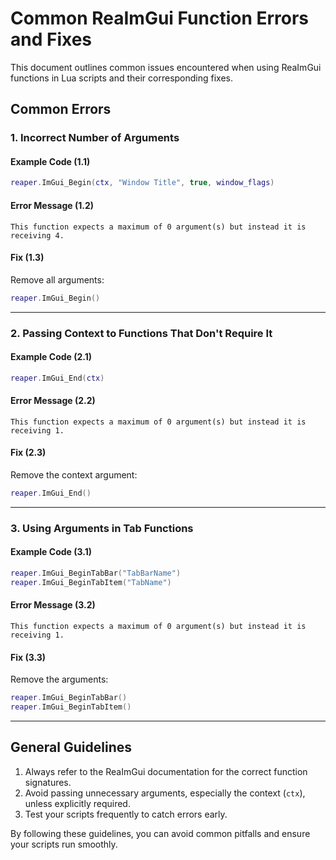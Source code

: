 # Common ReaImGui Function Errors and Fixes

This document outlines common issues encountered when using ReaImGui functions in Lua scripts and their corresponding fixes.

## Common Errors

### 1. Incorrect Number of Arguments

#### Example Code (1.1)

```lua
reaper.ImGui_Begin(ctx, "Window Title", true, window_flags)
```

#### Error Message (1.2)

```text
This function expects a maximum of 0 argument(s) but instead it is receiving 4.
```

#### Fix (1.3)

Remove all arguments:

```lua
reaper.ImGui_Begin()
```

---

### 2. Passing Context to Functions That Don't Require It

#### Example Code (2.1)

```lua
reaper.ImGui_End(ctx)
```

#### Error Message (2.2)

```text
This function expects a maximum of 0 argument(s) but instead it is receiving 1.
```

#### Fix (2.3)

Remove the context argument:

```lua
reaper.ImGui_End()
```

---

### 3. Using Arguments in Tab Functions

#### Example Code (3.1)

```lua
reaper.ImGui_BeginTabBar("TabBarName")
reaper.ImGui_BeginTabItem("TabName")
```

#### Error Message (3.2)

```text
This function expects a maximum of 0 argument(s) but instead it is receiving 1.
```

#### Fix (3.3)

Remove the arguments:

```lua
reaper.ImGui_BeginTabBar()
reaper.ImGui_BeginTabItem()
```

---

## General Guidelines

1. Always refer to the ReaImGui documentation for the correct function signatures.
2. Avoid passing unnecessary arguments, especially the context (`ctx`), unless explicitly required.
3. Test your scripts frequently to catch errors early.

By following these guidelines, you can avoid common pitfalls and ensure your scripts run smoothly.
